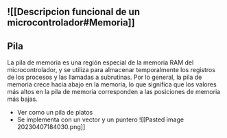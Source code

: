 
## ![[Descripcion funcional de un microcontrolador#Memoria]]

## Pila
La pila de memoria es una región especial de la memoria RAM del microcontrolador, y se utiliza para almacenar temporalmente los registros de los procesos y las llamadas a subrutinas. Por lo general, la pila de memoria crece hacia abajo en la memoria, lo que significa que los valores más altos en la pila de memoria corresponden a las posiciones de memoria más bajas.
- Ver como un pila de platos
- Se implementa con un vector y un puntero
![[Pasted image 20230407184030.png]]
